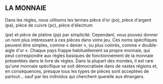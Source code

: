 ## LA MONNAIE


Dans les règles, nous utilisons les termes pièce d'or (po),
pièce d'argent (pa), pièce de cuivre (pc), pièce d'électrum

(pe) et pièce de platine (pp) par simplicité. Cependant, vous
pouvez donner un nom plus intéressant à ces pièces dans
votre jeu. Ces noms spécifiques peuvent être simples, comme
« denier », ou plus colorés, comme « double-aigle d'or ».
Chaque pays frappe habituellement sa propre monnaie, qui
peut correspondre aux règles basiques de fonctionnement de
la monnaie présentées dans le livre de règles. Dans la plupart
des mondes, il est rare qu'une monnaie spécifique se soit
démocratisée dans de vastes régions et, en conséquences,
presque tous les types de pièces sont acceptées de partout...
sauf par les individus qui cherchent querelle aux étrangers.

